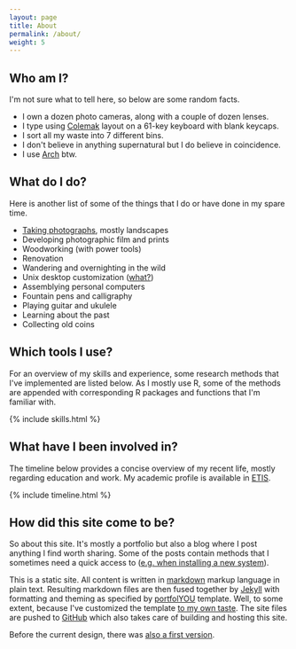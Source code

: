 ```yaml
---
layout: page
title: About
permalink: /about/
weight: 5
---
```


## Who am I?

I'm not sure what to tell here, so below are some random facts.

- I own a dozen photo cameras, along with a couple of dozen lenses. 
- I type using [Colemak](https://colemak.com/) layout on a 61-key keyboard with blank keycaps.
- I sort all my waste into 7 different bins.
- I don't believe in anything supernatural but I do believe in coincidence.
- I use [Arch](https://www.archlinux.org/) btw. 

## What do I do?

Here is another list of some of the things that I do or have done in my spare time. 

- [Taking photographs](https://www.flickr.com/photos/lillemets), mostly landscapes
- Developing photographic film and prints
- Woodworking (with power tools)
- Renovation
- Wandering and overnighting in the wild
- Unix desktop customization ([what?](https://www.reddit.com/r/unixporn))
- Assemblying personal computers
- Fountain pens and calligraphy
- Playing guitar and ukulele
- Learning about the past
- Collecting old coins

## Which tools I use?

For an overview of my skills and experience, some research methods that I've implemented are listed below. As I mostly use R, some of the methods are appended with corresponding R packages and functions that I'm familiar with.

{% include skills.html %}

## What have I been involved in?

The timeline below provides a concise overview of my recent life, mostly regarding education and work. My academic profile is available in [ETIS](https://www.etis.ee/CV/lillemets/eng).

<div class="row">
{% include timeline.html %}
</div>

## How did this site come to be?


So about this site. It's mostly a portfolio but also a blog where I post anything I find worth sharing. Some of the posts contain methods that I sometimes need a quick access to ([e.g. when installing a new system](/setting_up_systemd-boot_for_arch_linux)). 

This is a static site. All content is written in [markdown](https://en.wikipedia.org/wiki/Markdown) markup language in plain text. Resulting markdown files are then fused together by [Jekyll](http://jekyllrb.com/) with formatting and theming as specified by [portfolYOU](https://github.com/YoussefRaafatNasry/portfolYOU) template. Well, to some extent, because I've customized the template [to my own taste](https://github.com/lillemets/lillemets.github.io). The site files are pushed to [GitHub](https://github.com/) which also takes care of building and hosting this site.

Before the current design, there was [also a first version](https://www.lillemets.ee/oldsite/).
